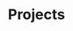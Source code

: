 ---
layout: page
title: Projects
permalink: /projects/
description: The collections of projects of our group.
nav: true
nav_order: 3
dropdown: true
nologo: true
children: 
  - title: AI4DB
    permalink: /projects/AI4DB/
  - title: Dynamic GNN
    permalink: /projects/DynamicGNN/
  - title: GNN4Science
    permalink: /projects/GNN4Science/
  - title: Graph Agent
    permalink: /projects/graphagent/
  - title: Jittor-Geometric
    permalink: /projects/jittor/
  - title: Random Walk Computation
    permalink: /projects/RandomWalkComputation/
  - title: Spectral GNN
    permalink: /projects/SpectralGNN/
  - title: Streaming & Sketch4ML
    permalink: /projects/sketch4ML/
---